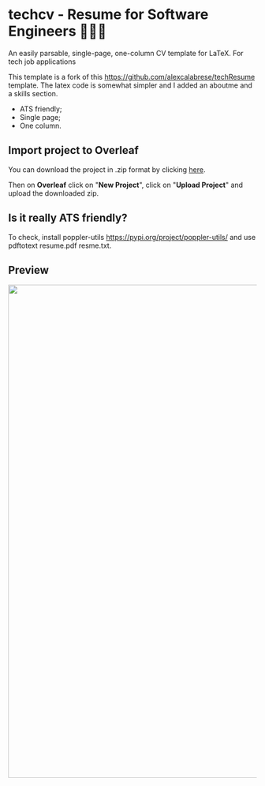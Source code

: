 # techcv - Resume for Software Engineers 👨🏻‍💻
An easily parsable, single-page, one-column CV template for LaTeX. For
tech job applications

This template is a fork of this
https://github.com/alexcalabrese/techResume template. The latex code
is somewhat simpler and I added an aboutme and a skills section.

- ATS friendly;
- Single page;
- One column.

## Import project to Overleaf
You can download the project in .zip format by clicking [here](https://github.com/khoffie/techcv/archive/refs/heads/main.zip).

Then on **Overleaf** click on "**New Project**", click on "**Upload Project**" and upload the downloaded zip.

## Is it really ATS friendly?
To check, install poppler-utils https://pypi.org/project/poppler-utils/ and use pdftotext resume.pdf resme.txt.

## Preview

<img align="center" src="example/resume.jpg" height="1000px"/>

